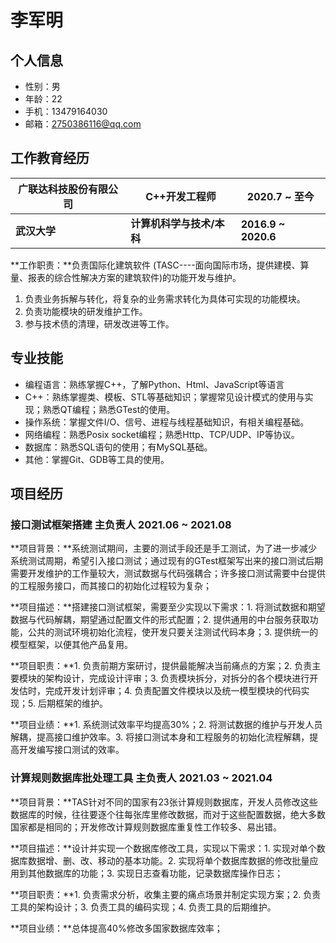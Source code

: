 # **李军明**
## **个人信息**
+ 性别：男
+ 年龄：22
+ 手机：13479164030
+ 邮箱：2750386116@qq.com

## **工作教育经历**

| **广联达科技股份有限公司** | **C++开发工程师**         | **2020.7 ~ 至今**   |
| -------------------------- | ------------------------- | ------------------- |
| **武汉大学**               | **计算机科学与技术/本科** | **2016.9 ~ 2020.6** |

**工作职责：**负责国际化建筑软件 (TASC----面向国际市场，提供建模、算量、报表的综合性解决方案的建筑软件)的功能开发与维护。

1.  负责业务拆解与转化，将复杂的业务需求转化为具体可实现的功能模块。
2.  负责功能模块的研发维护工作。
3.  参与技术债的清理，研发改进等工作。

## **专业技能**

- 编程语言：熟练掌握C++，了解Python、Html、JavaScript等语言
- C++：熟练掌握类、模板、STL等基础知识；掌握常见设计模式的使用与实现；熟悉QT编程；熟悉GTest的使用。
- 操作系统：掌握文件I/O、信号、进程与线程基础知识，有相关编程基础。
- 网络编程：熟悉Posix socket编程；熟悉Http、TCP/UDP、IP等协议。
- 数据库：熟悉SQL语句的使用；有MySQL基础。
- 其他：掌握Git、GDB等工具的使用。


## **项目经历**

### 接口测试框架搭建                                               主负责人													2021.06 ~ 2021.08

**项目背景：**系统测试期间，主要的测试手段还是手工测试，为了进一步减少系统测试周期，希望引入接口测试；通过现有的GTest框架写出来的接口测试后期需要开发维护的工作量较大，测试数据与代码强耦合；许多接口测试需要中台提供的工程服务接口，而其接口的初始化过程较为复杂；

**项目描述：**搭建接口测试框架，需要至少实现以下需求：1. 将测试数据和期望数据与代码解耦，期望通过配置文件的形式配置；2. 提供通用的中台服务获取功能，公共的测试环境初始化流程，使开发只要关注测试代码本身；3. 提供统一的模型框架，以便其他产品复用。

**项目职责：**1. 负责前期方案研讨，提供最能解决当前痛点的方案；2. 负责主要模块的架构设计，完成设计评审；3. 负责模块拆分，对拆分的各个模块进行开发估时，完成开发计划评审；4. 负责配置文件模块以及统一模型模块的代码实现；5. 后期框架的维护。

**项目业绩：**1. 系统测试效率平均提高30%；2. 将测试数据的维护与开发人员解耦，提高接口维护效率。3. 将接口测试本身和工程服务的初始化流程解耦，提高开发编写接口测试的效率。

### 计算规则数据库批处理工具								主负责人													2021.03 ~ 2021.04

**项目背景：**TAS针对不同的国家有23张计算规则数据库，开发人员修改这些数据库的时候，往往要逐个往每张库里修改数据，而对于这些配置数据，绝大多数国家都是相同的；开发修改计算规则数据库重复性工作较多、易出错。

**项目描述：**设计并实现一个数据库修改工具，实现以下需求：1. 实现对单个数据库数据增、删、改、移动的基本功能。2. 实现将单个数据库数据的修改批量应用到其他数据库的功能；3. 实现日志查看功能，记录数据库操作日志；

**项目职责：**1. 负责需求分析，收集主要的痛点场景并制定实现方案；2. 负责工具的架构设计；3. 负责工具的编码实现；4. 负责工具的后期维护。

**项目业绩：**总体提高40%修改多国家数据库效率；